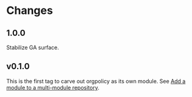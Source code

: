 # Changes

## 1.0.0

Stabilize GA surface.

## v0.1.0

This is the first tag to carve out orgpolicy as its own module. See
[Add a module to a multi-module repository](https://github.com/golang/go/wiki/Modules#is-it-possible-to-add-a-module-to-a-multi-module-repository).
 
